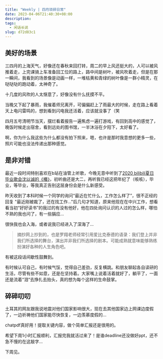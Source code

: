 ```yaml
---
title: "Weekly | 四月琐碎日常"
date: 2023-04-06T21:40:30+08:00
description: 
tags:
  - 闲话长说
slug: d72d83c1
---
```


## 美好的场景

三四月的上海天气，好像还在春秋来回打转，周二的早上风还挺大的，人可以被风推着走，上完课骑上车准备回工位的路上，路中间是树叶，被风吹着走，但是在那一瞬间，我看到的场景像是动画一样，一堆枯黄和青绿的树叶像是一群小精灵，在哒哒哒的跑动着，太神奇了。

十几度的风吹的人太惬意了，好像没有什么抚摸不平。

当晚又下起了暴雨，我催着师兄离开，可偏偏赶上了雨最大的时候，走在路上看着天上电闪雷鸣的，想到看到闪电我还活着，应该就没事了（笑

四月五号清明节当天，摆烂看着报告一遍焦虑一遍打游戏，有回到高中的感觉了，晚饭时候走出宿舍，看到远处的图书馆，一半沐浴在夕阳下，太好看了。

啊，你为什么我这些为什么都没有拍下照来，嗯，也许是那时我意想的更多一些，照片可能也没法传递出那种感觉。

## 是非对错

最近一段时间特别喜欢在b站在油管上听歌，今晚无意中听到了[2020 bilibili夏日毕业歌会沈以诚的《椿》](https://www.bilibili.com/bangumi/play/ep488666?spm_id_from=autoNext&from_spmid=666.25.titbit.0)，初听曲还是大二，再听我已经这把年纪了（咳咳），毕业，等毕业，等我真正告别这层身份会是什么新感受。

昨天收到了本科时候一个同学的询问“最近在忙什么，工作怎么样了”，很不正经的回复 "最近刚被裁了，还在找工作..."后几句才知道，原来他现在在中兴工作，想看看当初“好好读书”的我过的有没有他好，他在四处询问认识的人过的怎么样，哪怕不熟的我也问了，有一些膈应...

很快我也会入海，或者说我已经进入了深海了...

> 摘抄网上抄到的，也是罗翔老师经常引用爱比克泰德的语录：我们登上并非我们所选择的舞台，演出并非我们所选择的剧本。可能成熟就意味能够熟练扮演好各种的人生角色吧。

有被这段话间歇性鼓舞到。

有时候认可自己，有时候气馁，觉得自己差劲，反复横跳。和朋友聊起各自读研的生活，尽管有些不如意，还是在坚持着。大家嘴上说着活着就好了，躺平了，一面还是流着“泪“去挣扎去抬头，真的想为每个这样的生命鼓掌。

## 碎碎叨叨

土耳其的网友跟我说地震对他们国家影响很大，现在去其他国家边上网课边度假了，一边祈祷他们国家能尽快恢复，一边羡慕度假的...

chatpdf真好用！提取关键内容，做个简单汇报还是很用的。

希望下周1小时汇报顺利，汇报完我就活过来了！是谁deadline还没做好ppt，还不急不慢的在这敲字...

下周见。